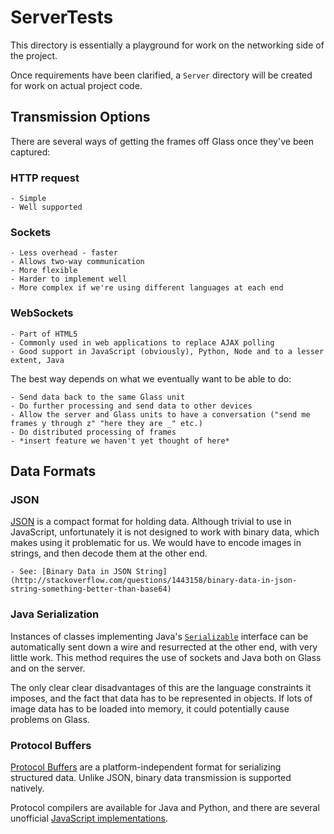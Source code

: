 # ServerTests

This directory is essentially a playground for work on the networking side of the project.

Once requirements have been clarified, a `Server` directory will be created for work on actual project code.

## Transmission Options

There are several ways of getting the frames off Glass once they've been captured:

### HTTP request
	- Simple
	- Well supported

### Sockets
	- Less overhead - faster
	- Allows two-way communication
	- More flexible
	- Harder to implement well
	- More complex if we're using different languages at each end

### WebSockets
	- Part of HTML5
	- Commonly used in web applications to replace AJAX polling
	- Good support in JavaScript (obviously), Python, Node and to a lesser extent, Java

The best way depends on what we eventually want to be able to do:

	- Send data back to the same Glass unit
	- Do further processing and send data to other devices
	- Allow the server and Glass units to have a conversation ("send me frames y through z" "here they are _" etc.)
	- Do distributed processing of frames
	- *insert feature we haven't yet thought of here*

## Data Formats 

### JSON

[JSON](http://json.org/) is a compact format for holding data. Although trivial to use in JavaScript, unfortunately it is not designed to work with binary data, which makes using it problematic for us. We would have to encode images in strings, and then decode them at the other end.

	- See: [Binary Data in JSON String](http://stackoverflow.com/questions/1443158/binary-data-in-json-string-something-better-than-base64)

### Java Serialization

Instances of classes implementing Java's [`Serializable`](http://docs.oracle.com/javase/7/docs/api/java/io/Serializable.html) interface can be automatically sent down a wire and resurrected at the other end, with very little work. This method requires the use of sockets and Java both on Glass and on the server.

The only clear clear disadvantages of this are the language constraints it imposes, and the fact that data has to be represented in objects. If lots of image data has to be loaded into memory, it could potentially cause problems on Glass. 

### Protocol Buffers

[Protocol Buffers](https://developers.google.com/protocol-buffers/docs/overview) are a platform-independent format for serializing structured data. Unlike JSON, binary data transmission is supported natively.

Protocol compilers are available for Java and Python, and there are several unofficial [JavaScript implementations](http://stackoverflow.com/a/6929169/2765666).
